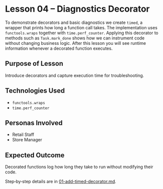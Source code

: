 # Lesson 04 – Diagnostics Decorator

To demonstrate decorators and basic diagnostics we create `timed`, a wrapper
that prints how long a function call takes. The implementation uses
`functools.wraps` together with `time.perf_counter`. Applying this decorator to
methods such as `Task.mark_done` shows how we can instrument code without
changing business logic. After this lesson you will see runtime information
whenever a decorated function executes.

## Purpose of Lesson

Introduce decorators and capture execution time for troubleshooting.

## Technologies Used

- `functools.wraps`
- `time.perf_counter`

## Personas Involved

- Retail Staff
- Store Manager

## Expected Outcome

Decorated functions log how long they take to run without modifying their code.

Step‑by‑step details are in [01-add-timed-decorator.md](01-add-timed-decorator.md).
